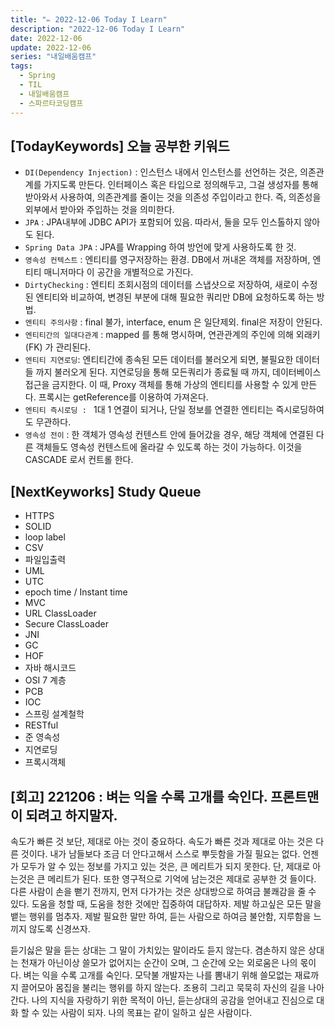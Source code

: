 ```yaml
---
title: "✏️ 2022-12-06 Today I Learn"
description: "2022-12-06 Today I Learn"
date: 2022-12-06
update: 2022-12-06
series: "내일배움캠프"
tags:
  - Spring
  - TIL
  - 내일배움캠프
  - 스파르타코딩캠프
---
```


## [TodayKeywords] 오늘 공부한 키워드

- `DI(Dependency Injection)` : 인스턴스 내에서 인스턴스를 선언하는 것은, 의존관계를 가지도록 만든다. 인터페이스 혹은 타입으로 정의해두고, 그걸 생성자를 통해 받아와서 사용하여, 의존관계를 줄이는 것을 의존성 주입이라고 한다. 즉, 의존성을 외부에서 받아와 주입하는 것을 의미한다.
- `JPA` : JPA내부에 JDBC API가 포함되어 있음. 따라서, 둘을 모두 인스톨하지 않아도 된다.
- `Spring Data JPA` : JPA를 Wrapping 하여 방언에 맞게 사용하도록 한 것.
- `영속성 컨텍스트` : 엔티티를 영구저장하는 환경. DB에서 꺼내온 객체를 저장하며, 엔티티 매니저마다 이 공간을 개별적으로 가진다.
- `DirtyChecking` : 엔티티 조회시점의 데이터를 스냅샷으로 저장하여, 새로이 수정된 엔티티와 비교하여, 변경된 부분에 대해 필요한 쿼리만 DB에 요청하도록 하는 방법.
- `엔티티 주의사항` : final 불가, interface, enum 은 일단제외. final은 저장이 안된다.
- `엔티티간의 일대다관계` : mapped 를 통해 명시하며, 연관관계의 주인에 의해 외래키(FK) 가 관리된다.
- `엔티티 지연로딩`: 엔티티간에 종속된 모든 데이터를 불러오게 되면, 불필요한 데이터들 까지 불러오게 된다. 지연로딩을 통해 모든쿼리가 종료될 때 까지, 데이터베이스 접근을 금지한다. 이 때, Proxy 객체를 통해 가상의 엔티티를 사용할 수 있게 만든다. 프록시는 getReference를 이용하여 가져온다.
- `엔티티 즉시로딩 : ` 1대 1 연결이 되거나, 단일 정보를 연결한 엔티티는 즉시로딩하여도 무관하다.
- `영속성 전이` : 한 객체가 영속성 컨텐스트 안에 들어갔을 경우, 해당 객체에 연결된 다른 객체들도 영속성 컨텐스트에 올라갈 수 있도록 하는 것이 가능하다. 이것을 CASCADE 로서 컨트롤 한다.

## [NextKeyworks] Study Queue

- HTTPS
- SOLID
- loop label
- CSV
- 파일입출력
- UML
- UTC
- epoch time / Instant time
- MVC
- URL ClassLoader
- Secure ClassLoader
- JNI
- GC
- HOF
- 자바 해시코드
- OSI 7 계층
- PCB
- IOC
- 스프링 설계철학
- RESTful
- 준 영속성
- 지연로딩
- 프록시객체

## [회고] 221206 : 벼는 익을 수록 고개를 숙인다. 프론트맨이 되려고 하지말자.

속도가 빠른 것 보단, 제대로 아는 것이 중요하다. 속도가 빠른 것과 제대로 아는 것은 다른 것이다.
내가 남들보다 조금 더 안다고해서 스스로 뿌듯함을 가질 필요는 없다. 언젠가 모두가 알 수 있는 정보를 가지고 있는 것은, 큰 메리트가 되지 못한다.
단, 제대로 아는것은 큰 메리트가 된다. 또한 영구적으로 기억에 남는것은 제대로 공부한 것 들이다.
다른 사람이 손을 뻗기 전까지, 먼저 다가가는 것은 상대방으로 하여금 불쾌감을 줄 수 있다. 도움을 청할 때, 도움을 청한 것에만 집중하여 대답하자.
제발 하고싶은 모든 말을 뱉는 행위를 멈추자. 제발 필요한 말만 하여, 듣는 사람으로 하여금 불안함, 지루함을 느끼지 않도록 신경쓰자.

듣기싫은 말을 듣는 상대는 그 말이 가치있는 말이라도 듣지 않는다. 겸손하지 않은 상대는 천재가 아닌이상 쓸모가 없어지는 순간이 오며, 그 순간에 오는 외로움은 나의 몫이다. 벼는 익을 수록 고개를 숙인다. 모닥불 개발자는 나를 뽐내기 위해 쓸모없는 재료까지 끌어모아 몸집을 불리는 행위를 하지 않는다. 조용히 그리고 묵묵히 자신의 길을 나아간다. 나의 지식을 자랑하기 위한 목적이 아닌, 듣는상대의 공감을 얻어내고 진심으로 대화 할 수 있는 사람이 되자. 나의 목표는 같이 일하고 싶은 사람이다.
